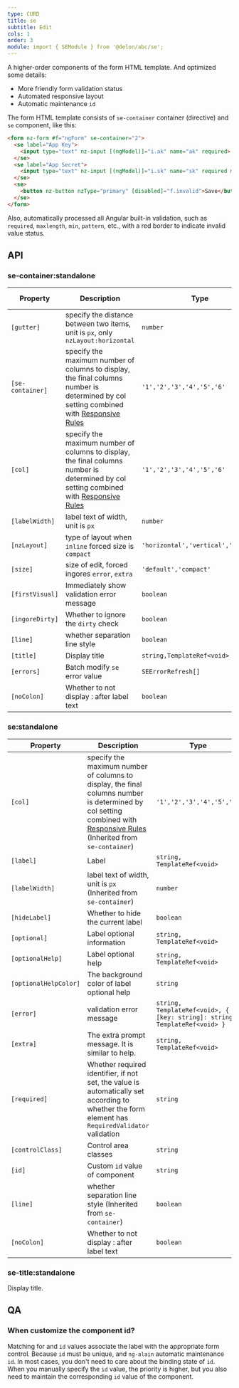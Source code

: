 ```yaml
---
type: CURD
title: se
subtitle: Edit
cols: 1
order: 3
module: import { SEModule } from '@delon/abc/se';
---
```


A higher-order components of the form HTML template. And optimized some details:

- More friendly form validation status
- Automated responsive layout
- Automatic maintenance `id`

The form HTML template consists of `se-container` container (directive) and `se` component, like this:

```html
<form nz-form #f="ngForm" se-container="2">
  <se label="App Key">
    <input type="text" nz-input [(ngModel)]="i.ak" name="ak" required>
  </se>
  <se label="App Secret">
    <input type="text" nz-input [(ngModel)]="i.sk" name="sk" required maxlength="32">
  </se>
  <se>
    <button nz-button nzType="primary" [disabled]="f.invalid">Save</button>
  </se>
</form>
```

Also, automatically processed all Angular built-in validation, such as `required`, `maxlength`, `min`, `pattern`, etc., with a red border to indicate invalid value status.

## API

### se-container:standalone

| Property | Description | Type | Default | Global Config |
|----------|-------------|------|---------|---------------|
| `[gutter]` | specify the distance between two items, unit is `px`, only `nzLayout:horizontal` | `number` | `32` | ✅ |
| `[se-container]` | specify the maximum number of columns to display, the final columns number is determined by col setting combined with [Responsive Rules](/theme/responsive) | `'1','2','3','4','5','6'` | - |  |
| `[col]` | specify the maximum number of columns to display, the final columns number is determined by col setting combined with [Responsive Rules](/theme/responsive) | `'1','2','3','4','5','6'` | - | ✅ |
| `[labelWidth]` | label text of width, unit is `px` | `number` | `150` | ✅ |
| `[nzLayout]` | type of layout when `inline` forced size is `compact` | `'horizontal','vertical','inline'` | `'horizontal'` | ✅ |
| `[size]` | size of edit, forced ingores `error`, `extra` | `'default','compact'` | `'default'` | ✅ |
| `[firstVisual]` | Immediately show validation error message | `boolean` | `false` | ✅ |
| `[ingoreDirty]` | Whether to ignore the `dirty` check | `boolean` | `false` | ✅ |
| `[line]` | whether separation line style | `boolean` | `false` | - |
| `[title]` | Display title | `string,TemplateRef<void>` | - | - |
| `[errors]` | Batch modify `se` error value | `SEErrorRefresh[]` | - |  |
| `[noColon]` | Whether to not display : after label text | `boolean` | `false` | - |

### se:standalone

| Property | Description | Type | Default |
|----------|-------------|------|---------|
| `[col]` | specify the maximum number of columns to display, the final columns number is determined by col setting combined with [Responsive Rules](/theme/responsive) (Inherited from `se-container`) | `'1','2','3','4','5','6'` | - |
| `[label]` | Label | `string, TemplateRef<void>` | - |
| `[labelWidth]` | label text of width, unit is `px` (Inherited from `se-container`) | `number` | - |
| `[hideLabel]` | Whether to hide the current label | `boolean` | `false` |
| `[optional]` | Label optional information | `string, TemplateRef<void>` | - |
| `[optionalHelp]` | Label optional help | `string, TemplateRef<void>` | - |
| `[optionalHelpColor]` | The background color of label optional help	 | `string` | - |
| `[error]` | validation error message | `string, TemplateRef<void>, { [key: string]: string, TemplateRef<void> }` | - |
| `[extra]` | The extra prompt message. It is similar to help. | `string, TemplateRef<void>` | - |
| `[required]` | Whether required identifier, if not set, the value is automatically set according to whether the form element has `RequiredValidator` validation | `string` | - |
| `[controlClass]` | Control area classes | `string` | - |
| `[id]` | Custom `id` value of component | `string` | - |
| `[line]` | whether separation line style (Inherited from `se-container`) | `boolean` | - |
| `[noColon]` | Whether to not display : after label text | `boolean` | `false` | - |

### se-title:standalone

Display title.

## QA

### When customize the component id?

Matching for and `id` values associate the label with the appropriate form control. Because `id` must be unique, and `ng-alain` automatic maintenance `id`. In most cases, you don't need to care about the binding state of `id`. When you manually specify the `id` value, the priority is higher, but you also need to maintain the corresponding `id` value of the component.
